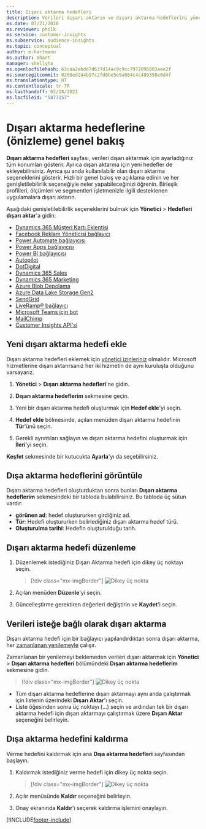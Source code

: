 ```yaml
---
title: Dışarı aktarma hedefleri
description: Verileri dışarı aktarın ve dışarı aktarma hedeflerini yönetin.
ms.date: 07/21/2020
ms.reviewer: philk
ms.service: customer-insights
ms.subservice: audience-insights
ms.topic: conceptual
author: m-hartmann
ms.author: mhart
manager: shellyha
ms.openlocfilehash: 63caa2ebdd7d637d14ac9c9cc7972095803aee2f
ms.sourcegitcommit: 0260ed244b97c2fd0be5e9a084c4c489358e8d4f
ms.translationtype: HT
ms.contentlocale: tr-TR
ms.lasthandoff: 02/18/2021
ms.locfileid: "5477157"
---
```

# <a name="export-destinations-preview-overview"></a>Dışarı aktarma hedeflerine (önizleme) genel bakış

**Dışarı aktarma hedefleri** sayfası, verileri dışarı aktarmak için ayarladığınız tüm konumları gösterir. Ayrıca dışarı aktarma için yeni hedefler de ekleyebilirsiniz. Ayrıca şu anda kullanılabilir olan dışarı aktarma seçeneklerini gösterir. Hızlı bir genel bakış ve açıklama edinin ve her genişletilebilirlik seçeneğiyle neler yapabileceğinizi öğrenin. Birleşik profilleri, ölçümleri ve segmentleri işletmenizle ilgili desteklenen uygulamalara dışarı aktarın.

Aşağıdaki genişletilebilirlik seçeneklerini bulmak için **Yönetici** > **Hedefleri dışarı aktar**'a gidin:

- [Dynamics 365 Müşteri Kartı Eklentisi](customer-card-add-in.md)
- [Facebook Reklam Yöneticisi bağlayıcı](export-facebook.md)
- [Power Automate bağlayıcısı](export-power-automate.md)
- [Power Apps bağlayıcısı](export-power-apps.md)
- [Power BI bağlayıcısı](export-power-bi.md)
- [Autopilot](export-autopilot.md)
- [DotDigital](export-dotdigital.md)
- [Dynamics 365 Sales](export-dynamics365-sales.md)
- [Dynamics 365 Marketing](export-dynamics365-marketing.md)
- [Azure Blob Depolama](export-azure-blob-storage.md)
- [Azure Data Lake Storage Gen2](export-azure-data-lake-storage-gen2.md)
- [SendGrid](export-sendgrid.md)
- [LiveRamp&reg; bağlayıcı](export-liveramp.md)
- [Microsoft Teams için bot](export-teams-bot.md)
- [MailChimp](export-mailchimp.md)
- [Customer Insights API'si](apis.md)

## <a name="add-a-new-export-destination"></a>Yeni dışarı aktarma hedefi ekle

Dışarı aktarma hedefleri eklemek için [yönetici izinleriniz](permissions.md) olmalıdır. Microsoft hizmetlerine dışarı aktarırsanız her iki hizmetin de aynı kuruluşta olduğunu varsayarız.

1. **Yönetici** > **Dışarı aktarma hedefleri**'ne gidin.

1. **Dışarı aktarma hedeflerim** sekmesine geçin.

1. Yeni bir dışarı aktarma hedefi oluşturmak için **Hedef ekle**'yi seçin.

1. **Hedef ekle** bölmesinde, açılan menüden dışarı aktarma hedefinin **Tür**'ünü seçin.

1. Gerekli ayrıntıları sağlayın ve dışarı aktarma hedefini oluşturmak için **İleri**'yi seçin.

**Keşfet** sekmesinde bir kutucukta **Ayarla**'yı da seçebilirsiniz.

## <a name="view-export-destinations"></a>Dışa aktarma hedeflerini görüntüle

Dışarı aktarma hedefleri oluşturduktan sonra bunları **Dışarı aktarma hedeflerim** sekmesindeki bir tabloda bulabilirsiniz. Bu tabloda üç sütun vardır:

- **görünen ad**: hedef oluştururken girdiğiniz ad.
- **Tür**: Hedefi oluştururken belirlediğiniz dışarı aktarma hedef türü.
- **Oluşturulma tarihi**: Hedefin oluşturulduğu tarih.

## <a name="edit-an-export-destination"></a>Dışarı aktarma hedefi düzenleme

1. Düzenlemek istediğiniz Dışarı Aktarma hedefi için dikey üç noktayı seçin.

   > [!div class="mx-imgBorder"]
   > ![Dikey üç nokta](media/export-destinations-page-ellipsis.png "Dikey üç nokta")

1. Açılan menüden **Düzenle**'yi seçin.

1. Güncelleştirme gerektiren değerleri değiştirin ve **Kaydet**'i seçin.

## <a name="export-data-on-demand"></a>Verileri isteğe bağlı olarak dışarı aktarma

Dışarı aktarma hedefi için bir bağlayıcı yapılandırdıktan sonra dışarı aktarma, her [zamanlanan yenilemeyle](system.md#schedule-tab) çalışır.

Zamanlanan bir yenilemeyi beklemeden verileri dışarı aktarmak için **Yönetici** > **Dışarı aktarma hedefleri** bölümündeki **Dışarı aktarma hedeflerim** sekmesine gidin.

> [!div class="mx-imgBorder"]
> ![Dikey üç nokta](media/export-destinations-page-ellipsis.png "Dikey üç nokta")

- Tüm dışarı aktarma hedeflerine dışarı aktarmayı aynı anda çalıştırmak için listenin üzerindeki **Dışarı Aktar**'ı seçin.
- Liste öğesinden sonra üç noktayı (...) seçin ve ardından tek bir dışarı aktarma hedefi için dışarı aktarmayı çalıştırmak üzere **Dışarı Aktar** seçeneğini belirleyin.

## <a name="remove-an-export-destination"></a>Dışa aktarma hedefini kaldırma

Verme hedefini kaldırmak için ana **Dışa aktarma hedefleri** sayfasından başlayın.

1. Kaldırmak istediğiniz verme hedefi için dikey üç nokta seçin.

   > [!div class="mx-imgBorder"]
   > ![Dikey üç nokta](media/export-destinations-page-ellipsis.png "Dikey üç nokta")

2. Açılır menüsünde **Kaldır** seçeneğini belirleyin.

3. Onay ekranında **Kaldır**'ı seçerek kaldırma işlemini onaylayın.


[!INCLUDE[footer-include](../includes/footer-banner.md)]